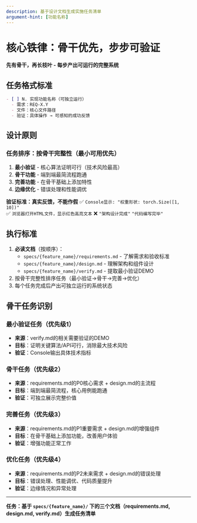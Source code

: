 ```yaml
---
description: 基于设计文档生成实施任务清单
argument-hint: [功能名称]
---
```


# 核心铁律：骨干优先，步步可验证

**先有骨干，再长枝叶 - 每步产出可运行的完整系统**

## 任务格式标准

```markdown
- [ ] N. 实现功能名称（可独立运行）
  - 需求：REQ-X.Y
  - 文件：核心文件路径
  - 验证：具体操作 → 可感知的成功反馈
```

## 设计原则

### 任务排序：按骨干完整性（最小可用优先）

1. **最小验证** - 核心算法证明可行（技术风险最高）
2. **骨干功能** - 端到端最简流程跑通
3. **完善功能** - 在骨干基础上添加特性
4. **边缘优化** - 错误处理和性能调优

**验证标准：真实反馈，不能作假**
✅ `Console显示: "权重形状: torch.Size([1, 10])"`  
✅ `浏览器打开HTML文件，显示红色高亮文本`
❌ `"架构设计完成"` `"代码编写完毕"`

## 执行标准

1. **必读文档**（按顺序）：
   - `specs/{feature_name}/requirements.md` - 了解需求和验收标准
   - `specs/{feature_name}/design.md` - 理解架构和组件设计  
   - `specs/{feature_name}/verify.md` - 提取最小验证DEMO
2. 按骨干完整性排序任务（最小验证→骨干→完善→优化）
3. 每个任务完成后产出可独立运行的系统状态

## 骨干任务识别

### 最小验证任务（优先级1）
- **来源**：verify.md的相关需要验证的DEMO
- **目标**：证明关键算法/API可行，消除最大技术风险
- **验证**：Console输出具体技术指标

### 骨干任务（优先级2）  
- **来源**：requirements.md的P0核心需求 + design.md的主流程
- **目标**：端到端最简流程，核心用例能跑通
- **验证**：可独立展示完整价值

### 完善任务（优先级3）
- **来源**：requirements.md的P1重要需求 + design.md的增强组件
- **目标**：在骨干基础上添加功能，改善用户体验
- **验证**：增强功能正常工作

### 优化任务（优先级4）
- **来源**：requirements.md的P2未来需求 + design.md的错误处理
- **目标**：错误处理、性能调优、代码质量提升
- **验证**：边缘情况和异常处理

---

**任务：基于 `specs/{feature_name}/` 下的三个文档（requirements.md, design.md, verify.md）生成任务清单**